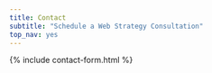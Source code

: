 ```yaml
---
title: Contact
subtitle: "Schedule a Web Strategy Consultation"
top_nav: yes
---
```


{% include contact-form.html %}
